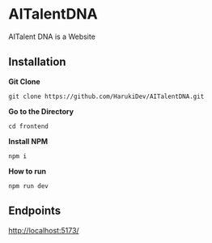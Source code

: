 # AITalentDNA
AITalent DNA is a Website

## Installation
**Git Clone**
```
git clone https://github.com/HarukiDev/AITalentDNA.git
```
**Go to the Directory**
```
cd frontend
```
**Install NPM**
```
npm i
```
**How to run**
```
npm run dev
```
## Endpoints
[http://localhost:5173/](http://localhost:5173/)
